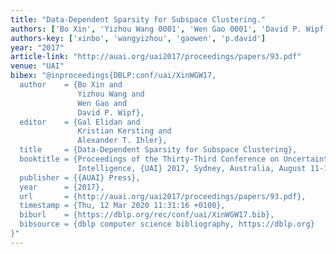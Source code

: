 ```yaml
---
title: "Data-Dependent Sparsity for Subspace Clustering."
authors: ['Bo Xin', 'Yizhou Wang 0001', 'Wen Gao 0001', 'David P. Wipf']
authors-key: ['xinbo', 'wangyizhou', 'gaowen', 'p.david']
year: "2017"
article-link: "http://auai.org/uai2017/proceedings/papers/93.pdf"
venue: "UAI"
bibex: "@inproceedings{DBLP:conf/uai/XinWGW17,
  author    = {Bo Xin and
               Yizhou Wang and
               Wen Gao and
               David P. Wipf},
  editor    = {Gal Elidan and
               Kristian Kersting and
               Alexander T. Ihler},
  title     = {Data-Dependent Sparsity for Subspace Clustering},
  booktitle = {Proceedings of the Thirty-Third Conference on Uncertainty in Artificial
               Intelligence, {UAI} 2017, Sydney, Australia, August 11-15, 2017},
  publisher = {{AUAI} Press},
  year      = {2017},
  url       = {http://auai.org/uai2017/proceedings/papers/93.pdf},
  timestamp = {Thu, 12 Mar 2020 11:31:16 +0100},
  biburl    = {https://dblp.org/rec/conf/uai/XinWGW17.bib},
  bibsource = {dblp computer science bibliography, https://dblp.org}
}"
---
```

